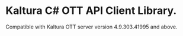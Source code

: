 # Kaltura C# OTT API Client Library.
Compatible with Kaltura OTT server version 4.9.303.41995 and above.
